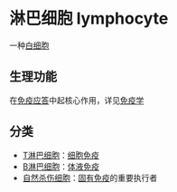 # 淋巴细胞 lymphocyte

一种[白细胞](白细胞.md)

## 生理功能

在[免疫应答](免疫应答.md)中起核心作用，详见[免疫学](免疫学.md)

## 分类

- [T淋巴细胞](T淋巴细胞.md)：[细胞免疫](细胞免疫.md)
- [B淋巴细胞](B淋巴细胞.md)：[体液免疫](体液免疫.md)
- [自然杀伤细胞](自然杀伤细胞.md)：[固有免疫](固有免疫.md)的重要执行者
